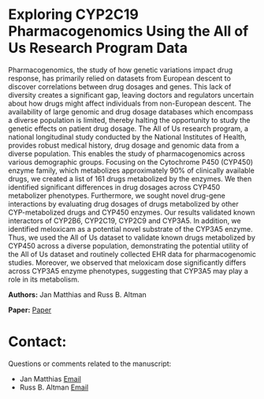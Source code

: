 # Exploring CYP2C19 Pharmacogenomics Using the All of Us Research Program Data

Pharmacogenomics, the study of how genetic variations impact drug response, has primarily relied on datasets from European descent to discover correlations between drug dosages and genes. This lack of diversity creates a significant gap, leaving doctors and regulators uncertain about how drugs might affect individuals from non-European descent. The availability of large genomic and drug dosage databases which encompass a diverse population is limited, thereby halting the opportunity to study the genetic effects on patient drug dosage. The All of Us research program, a national longitudinal study conducted by the National Institutes of Health, provides robust medical history, drug dosage and genomic data from a diverse population. This enables the study of pharmacogenomics across various demographic groups. Focusing on the Cytochrome P450 (CYP450) enzyme family, which metabolizes approximately 90% of clinically available drugs, we created a list of 161 drugs metabolized by the enzymes. We then identified significant differences in drug dosages across CYP450 metabolizer phenotypes. Furthermore, we sought novel drug-gene interactions by evaluating drug dosages of drugs metabolized by other CYP-metabolized drugs and CYP450 enzymes. Our results validated known interactors of CYP2B6, CYP2C19, CYP2C9 and CYP3A5. In addition, we identified meloxicam as a potential novel substrate of the CYP3A5 enzyme. Thus, we used the All of Us dataset to validate known drugs metabolized by CYP450 across a diverse population, demonstrating the potential utility of the All of Us dataset and routinely collected EHR data for pharmacogenomic studies. Moreover, we observed that meloxicam dose significantly differs across CYP3A5 enzyme phenotypes, suggesting that CYP3A5 may play a role in its metabolism.

**Authors:**
Jan Matthias and Russ B. Altman

**Paper:**
[Paper](TBS)

# Contact:
Questions or comments related to the manuscript:
-  Jan Matthias [Email](mailto:jmatthias@student.ethz.ch)
-  Russ B. Altman [Email](mailto:lucie.bourguignon@hest.ethz.ch)

